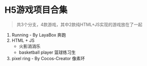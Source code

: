 # H5游戏项目合集


> 共3个分支，4款游戏，其中2款纯HTML+JS实现的游戏放在了一起


1. Running - By LayaBox    奔跑
2. HTML + JS
   - 火影消消乐  
   - basketball player  篮球练习生
3. pixel ring - By Cocos-Creator  像素环

